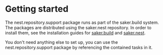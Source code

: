 # Getting started

The nest.repository.support package runs as part of the saker.build system. The packages are distributed using the saker.nest repository. In order to install them, see the installation guides for [saker.build](root:/saker.build/doc/installation.html) and [saker.nest](root:/saker.nest/doc/installation.html). 

You don't need anything else to set up, you can use the nest.repository.support package by referencing the contained tasks in it.
